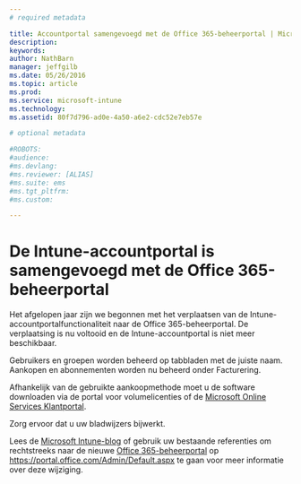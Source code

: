 ```yaml
---
# required metadata

title: Accountportal samengevoegd met de Office 365-beheerportal | Microsoft Intune
description:
keywords:
author: NathBarn
manager: jeffgilb
ms.date: 05/26/2016
ms.topic: article
ms.prod:
ms.service: microsoft-intune
ms.technology:
ms.assetid: 80f7d796-ad0e-4a50-a6e2-cdc52e7eb57e

# optional metadata

#ROBOTS:
#audience:
#ms.devlang:
#ms.reviewer: [ALIAS]
#ms.suite: ems
#ms.tgt_pltfrm:
#ms.custom:

---
```


# De Intune-accountportal is samengevoegd met de Office 365-beheerportal

Het afgelopen jaar zijn we begonnen met het verplaatsen van de Intune-accountportalfunctionaliteit naar de Office 365-beheerportal. De verplaatsing is nu voltooid en de Intune-accountportal is niet meer beschikbaar.

Gebruikers en groepen worden beheerd op tabbladen met de juiste naam. Aankopen en abonnementen worden nu beheerd onder Facturering.

Afhankelijk van de gebruikte aankoopmethode moet u de software downloaden via de portal voor volumelicenties of de [Microsoft Online Services Klantportal](http://go.microsoft.com/fwlink/?LinkId=259567).

Zorg ervoor dat u uw bladwijzers bijwerkt.

Lees de [Microsoft Intune-blog](https://blogs.technet.microsoft.com/microsoftintune/2015/09/01/intune-and-ems-subscriptions-now-available-in-the-office-365-portal/) of gebruik uw bestaande referenties om rechtstreeks naar de nieuwe [Office 365-beheerportal](https://portal.office.com/Admin/Default.aspx) op https://portal.office.com/Admin/Default.aspx te gaan voor meer informatie over deze wijziging.


<!--HONumber=May16_HO4-->


